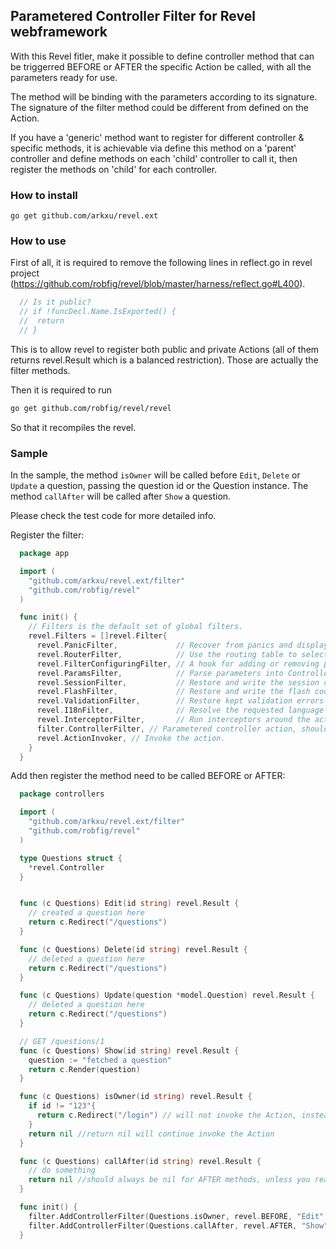Parametered Controller Filter for Revel webframework
----------------

With this Revel fitler, make it possible to define controller method that can be triggerred BEFORE
or AFTER the specific Action be called, with all the parameters ready for use.

The method will be binding with the parameters according to its signature. The signature of the filter method could 
be different from defined on the Action.

If you have a 'generic' method want to register for different controller & specific methods, it is achievable
via define this method on a 'parent' controller and define methods on each 'child' controller to call it, then 
register the methods on 'child' for each controller.

### How to install 
`go get github.com/arkxu/revel.ext`

### How to use

First of all, it is required to remove the following lines in reflect.go in revel project
(https://github.com/robfig/revel/blob/master/harness/reflect.go#L400).

```Go
  // Is it public?
  // if !funcDecl.Name.IsExported() {
  //  return
  // }
```

This is to allow revel to register both public and private Actions (all of them returns revel.Result which is a balanced restriction).
Those are actually the filter methods.

Then it is required to run

```Bash
go get github.com/robfig/revel/revel
```

So that it recompiles the revel.


### Sample

In the sample, the method `isOwner` will be called before `Edit`, `Delete` or `Update` a question, passing the question id
or the Question instance. 
The method `callAfter` will be called after `Show` a question.

Please check the test code for more detailed info.

Register the filter:

```Go
  package app

  import (
    "github.com/arkxu/revel.ext/filter"
    "github.com/robfig/revel"
  )

  func init() {
    // Filters is the default set of global filters.
    revel.Filters = []revel.Filter{
      revel.PanicFilter,             // Recover from panics and display an error page instead.
      revel.RouterFilter,            // Use the routing table to select the right Action
      revel.FilterConfiguringFilter, // A hook for adding or removing per-Action filters.
      revel.ParamsFilter,            // Parse parameters into Controller.Params.
      revel.SessionFilter,           // Restore and write the session cookie.
      revel.FlashFilter,             // Restore and write the flash cookie.
      revel.ValidationFilter,        // Restore kept validation errors and save new ones from cookie.
      revel.I18nFilter,              // Resolve the requested language
      revel.InterceptorFilter,       // Run interceptors around the action.
      filter.ControllerFilter, // Parametered controller action, should be put just before ActionInvoker
      revel.ActionInvoker, // Invoke the action.
    }
  }
```

Add then register the method need to be called BEFORE or AFTER:

```Go
  package controllers

  import (
    "github.com/arkxu/revel.ext/filter"
    "github.com/robfig/revel"
  )

  type Questions struct {
    *revel.Controller
  }


  func (c Questions) Edit(id string) revel.Result {
    // created a question here
    return c.Redirect("/questions")
  }

  func (c Questions) Delete(id string) revel.Result {
    // deleted a question here
    return c.Redirect("/questions")
  }

  func (c Questions) Update(question *model.Question) revel.Result {
    // deleted a question here
    return c.Redirect("/questions")
  }

  // GET /questions/1
  func (c Questions) Show(id string) revel.Result {
    question := "fetched a question"
    return c.Render(question)
  }

  func (c Questions) isOwner(id string) revel.Result {
    if id != "123"{
      return c.Redirect("/login") // will not invoke the Action, instead it will redirect to login
    }
    return nil //return nil will continue invoke the Action
  }

  func (c Questions) callAfter(id string) revel.Result {
    // do something
    return nil //should always be nil for AFTER methods, unless you really know what you are doing here
  }

  func init() {
    filter.AddControllerFilter(Questions.isOwner, revel.BEFORE, "Edit", "Delete", "Update")
    filter.AddControllerFilter(Questions.callAfter, revel.AFTER, "Show")
  }

```